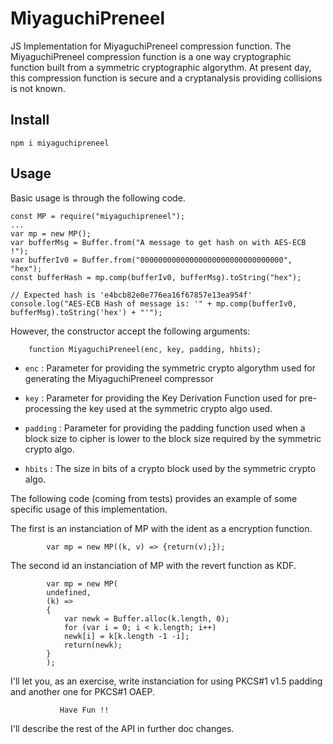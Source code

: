 # MiyaguchiPreneel
JS Implementation for MiyaguchiPreneel compression function.
The MiyaguchiPreneel compression function is a one way cryptographic function built from a symmetric cryptographic algorythm. At present day, this compression function is secure and a cryptanalysis providing collisions is not known.

## Install

```
npm i miyaguchipreneel
```

## Usage

Basic usage is through the following code.

```
const MP = require("miyaguchipreneel");
...
var mp = new MP();
var bufferMsg = Buffer.from("A message to get hash on with AES-ECB !");
var bufferIv0 = Buffer.from("00000000000000000000000000000000", "hex");
const bufferHash = mp.comp(bufferIv0, bufferMsg).toString("hex");

// Expected hash is 'e4bcb82e0e776ea16f67857e13ea954f'
console.log("AES-ECB Hash of message is: '" + mp.comp(bufferIv0, bufferMsg).toString('hex') + "'");
```

However, the constructor accept the following arguments:

```
    function MiyaguchiPreneel(enc, key, padding, hbits); 
```

 * `enc` :
   Parameter for providing the symmetric crypto algorythm used for generating the MiyaguchiPreneel compressor

 * `key` :
   Parameter for providing the Key Derivation Function used for pre-processing the key used at the symmetric crypto algo used.

 * `padding` :
   Parameter for providing the padding function used when a block size to cipher is lower to the block size required by the symmetric crypto algo.

 * `hbits` :
   The size in bits of a crypto block used by the symmetric crypto algo.

The following code (coming from tests) provides an example of some specific usage of this implementation.

The first is an instanciation of MP with the ident as a encryption function.
```
	    var mp = new MP((k, v) => {return(v);});
```

The second id an instanciation of MP with the revert function as KDF.
```
	    var mp = new MP(
		undefined,
		(k) =>
		{
		    var newk = Buffer.alloc(k.length, 0);
		    for (var i = 0; i < k.length; i++)
			newk[i] = k[k.length -1 -i];
		    return(newk);
		}
	    );
```

I'll let you, as an exercise, write instanciation for using PKCS#1 v1.5 padding and another one for PKCS#1 OAEP.
```
           Have Fun !!
```

I'll describe the rest of the API in further doc changes.
